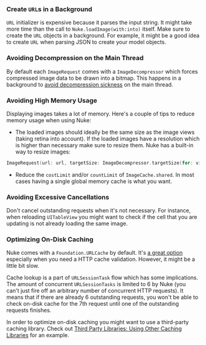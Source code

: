 ### Create `URL`s in a Background

`URL` initializer is expensive because it parses the input string. It might take more time than the call to `Nuke.loadImage(with:into)` itself. Make sure to create the `URL` objects in a background. For example, it might be a good idea to create `URL` when parsing JSON to create your model objects.


### Avoiding Decompression on the Main Thread

By default each `ImageRequest` comes with a `ImageDecompressor` which forces compressed image data to be drawn into a bitmap. This happens in a background to [avoid decompression sickness](https://www.cocoanetics.com/2011/10/avoiding-image-decompression-sickness/) on the main thread.


### Avoiding High Memory Usage

Displaying images takes a lot of memory. Here's a couple of tips to reduce memory usage when using Nuke:

- The loaded images should ideally be the same size as the image views (taking retina into account). If the loaded images have a resolution which is higher than necessary make sure to resize them. Nuke has a built-in way to resize images:

```swift
ImageRequest(url: url, targetSize: ImageDecompressor.targetSize(for: view), contentMode: .aspectFill)
```

- Reduce the `costLimit` and/or `countLimit` of `ImageCache.shared`. In most cases having a single global memory cache is what you want.


### Avoiding Excessive Cancellations

Don't cancel outstanding requests when it's not necessary. For instance, when reloading `UITableView` you might want to check if the cell that you are updating is not already loading the same image.


### Optimizing On-Disk Caching

Nuke comes with a `Foundation.URLCache` by default. It's [a great option](https://kean.github.io/post/image-caching) especially when you need a HTTP cache validation. However, it might be a little bit slow.

Cache lookup is a part of `URLSessionTask` flow which has some implications. The amount of concurrent `URLSessionTasks` is limited to 6 by Nuke (you can't just fire off an arbitrary number of concurrent HTTP requests). It means that if there are already 6 outstanding requests, you won't be able to check on-disk cache for the 7th request until one of the outstanding requests finishes.

In order to optimize on-disk caching you might want to use a third-party caching library. Check out [Third Party Libraries: Using Other Caching Libraries](https://github.com/kean/Nuke/blob/master/Documentation/Guides/Third%20Party%20Libraries.md#using-other-caching-libraries) for an example.
